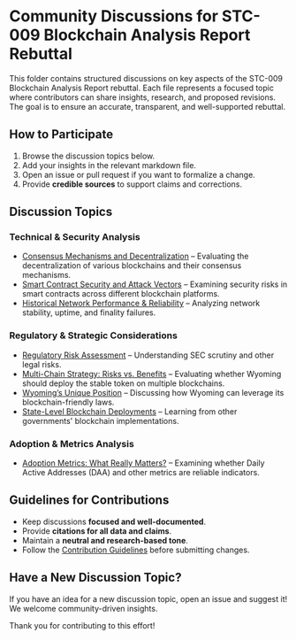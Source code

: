 # Community Discussions for STC-009 Blockchain Analysis Report Rebuttal

This folder contains structured discussions on key aspects of the STC-009 Blockchain Analysis Report rebuttal. Each file represents a focused topic where contributors can share insights, research, and proposed revisions. The goal is to ensure an accurate, transparent, and well-supported rebuttal.

## **How to Participate**
1. Browse the discussion topics below.
2. Add your insights in the relevant markdown file.
3. Open an issue or pull request if you want to formalize a change.
4. Provide **credible sources** to support claims and corrections.

## **Discussion Topics**
### **Technical & Security Analysis**
- [Consensus Mechanisms and Decentralization](consensus_decentralization.md) – Evaluating the decentralization of various blockchains and their consensus mechanisms.
- [Smart Contract Security and Attack Vectors](smart_contract_security.md) – Examining security risks in smart contracts across different blockchain platforms.
- [Historical Network Performance & Reliability](network_performance.md) – Analyzing network stability, uptime, and finality failures.

### **Regulatory & Strategic Considerations**
- [Regulatory Risk Assessment](regulatory_concerns.md) – Understanding SEC scrutiny and other legal risks.
- [Multi-Chain Strategy: Risks vs. Benefits](multi_chain_strategy.md) – Evaluating whether Wyoming should deploy the stable token on multiple blockchains.
- [Wyoming’s Unique Position](wyoming_blockchain_policy.md) – Discussing how Wyoming can leverage its blockchain-friendly laws.
- [State-Level Blockchain Deployments](state_blockchain_adoption.md) – Learning from other governments' blockchain implementations.

### **Adoption & Metrics Analysis**
- [Adoption Metrics: What Really Matters?](adoption_metrics.md) – Examining whether Daily Active Addresses (DAA) and other metrics are reliable indicators.

## **Guidelines for Contributions**
- Keep discussions **focused and well-documented**.
- Provide **citations for all data and claims**.
- Maintain a **neutral and research-based tone**.
- Follow the [Contribution Guidelines](../CONTRIBUTING.md) before submitting changes.

## **Have a New Discussion Topic?**
If you have an idea for a new discussion topic, open an issue and suggest it! We welcome community-driven insights.

Thank you for contributing to this effort!

